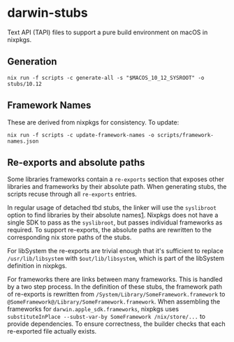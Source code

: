 # darwin-stubs

Text API (TAPI) files to support a pure build environment on macOS in
nixpkgs.

## Generation

    nix run -f scripts -c generate-all -s "$MACOS_10_12_SYSROOT" -o stubs/10.12

## Framework Names

These are derived from nixpkgs for consistency. To update:

    nix run -f scripts -c update-framework-names -o scripts/framework-names.json

## Re-exports and absolute paths

Some libraries frameworks contain a `re-exports` section that exposes
other libraries and frameworks by their absolute path. When generating
stubs, the scripts recuse through all `re-exports` entries.

In regular usage of detached tbd stubs, the linker will use the
`syslibroot` option to find libraries by their absolute
names[1][]. Nixpkgs does not have a single SDK to pass as the
`syslibroot`, but passes individual frameworks as required. To support
re-exports, the absolute paths are rewritten to the corresponding nix
store paths of the stubs.

For libSystem the re-exports are trivial enough that it's sufficient
to replace `/usr/lib/libsystem` with `$out/lib/libsystem`, which is
part of the libSystem definition in nixpkgs.

For frameworks there are links between many frameworks. This is
handled by a two step process. In the definition of these stubs, the
framework path of re-exports is rewritten from
`/System/Library/SomeFramework.framework` to
`@SomeFramework@/Library/SomeFramework.framework`. When assembling the
frameworks for `darwin.apple_sdk.frameworks`, nixpkgs uses
`substituteInPlace --subst-var-by SomeFramework /nix/store/...` to
provide dependencies. To ensure correctness, the builder checks that
each re-exported file actually exists.

[1]: https://reviews.llvm.org/D4409#56025
